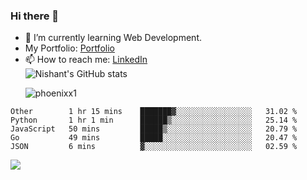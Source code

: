 ### Hi there 👋

<!--
**phoenixx1/phoenixx1** is a ✨ _special_ ✨ repository because its `README.md` (this file) appears on your GitHub profile.

Here are some ideas to get you started:

- 🔭 I’m currently working on ...
- 🌱 I’m currently learning ...
- 👯 I’m looking to collaborate on ...
- 🤔 I’m looking for help with ...
- 💬 Ask me about ...
- 📫 How to reach me: ...
- 😄 Pronouns: ...
- ⚡ Fun fact: ...
-->
- 🌱 I’m currently learning Web Development.
- My Portfolio: [Portfolio](https://phoenixx1.github.io/)
- 📫 How to reach me: [LinkedIn](https://www.linkedin.com/in/nishant-saxena-2609/)  
![Nishant's GitHub stats](https://github-readme-stats.vercel.app/api?username=phoenixx1&count_private=true)<p><img align="center" src="https://github-readme-streak-stats.herokuapp.com/?user=phoenixx1&" alt="phoenixx1" /></p>  
<!--START_SECTION:waka-->
```text
Other        1 hr 15 mins    ███████▓░░░░░░░░░░░░░░░░░   31.02 % 
Python       1 hr 1 min      ██████▒░░░░░░░░░░░░░░░░░░   25.14 % 
JavaScript   50 mins         █████▒░░░░░░░░░░░░░░░░░░░   20.79 % 
Go           49 mins         █████░░░░░░░░░░░░░░░░░░░░   20.47 % 
JSON         6 mins          ▓░░░░░░░░░░░░░░░░░░░░░░░░   02.59 % 
```
<!--END_SECTION:waka-->

![](https://komarev.com/ghpvc/?username=phoenixx1&style=plastic)

<!-- ![Visitor Count](https://profile-counter.glitch.me/phoenixx1/count.svg) -->
